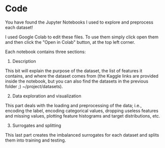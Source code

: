 # Code

You have found the Jupyter Notebooks I used to explore and preprocess each dataset!

I used Google Colab to edit these files. To use them simply click open them and then click the "Open in Colab" button, at the top left corner.

Each notebook contains three sections:
1. Description
   
This bit will explain the purpose of the dataset, the list of features it contains, and where the dataset comes from (the Kaggle links are provided inside the notebook, but you can also find the datasets in the previous folder ;) ~/project/datasets).

2. Data exploration and visualization

This part deals with the loading and preprocessing of the data; i.e., encoding the label, encoding categorical values, dropping useless features and missing values, plotting feature histograms and target distributions, etc.

3. Surrogates and splitting

This last part creates the imbalanced surrogates for each dataset and splits them into training and testing.
